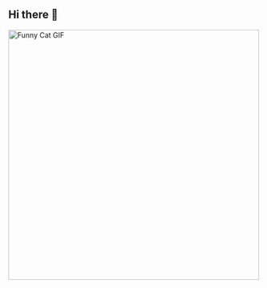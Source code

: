 ## Hi there 👋
<img src="https://media.giphy.com/media/JIX9t2j0ZTN9S/giphy.gif" width="500" alt="Funny Cat GIF">


<!--
**Rifat-Alam-Chowdhury/Rifat-Alam-Chowdhury** is a ✨ _special_ ✨ repository because its `README.md` (this file) appears on your GitHub profile.

Here are some ideas to get you started:

- 🔭 I’m currently working on ...
- 🌱 I’m currently learning ...
- 👯 I’m looking to collaborate on ...
- 🤔 I’m looking for help with ...
- 💬 Ask me about ...
- 📫 How to reach me: ...
- 😄 Pronouns: ...
- ⚡ Fun fact: ...
-->
